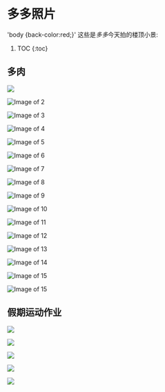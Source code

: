 # 多多照片

'body {back-color:red;}'
这些是*多多*今天拍的楼顶小景:
1. TOC
{:toc}

## 多肉
![](/images/DSC08755.jpg) 

![Image of 2](/images/DSC08760.jpg)

![Image of 3](/images/DSC08761.jpg)

![Image of 4](/images/DSC08762.jpg)

![Image of 5](/images/DSC08765.jpg)

![Image of 6](/images/DSC08767.jpg)

![Image of 7](/images/DSC08768.jpg)

![Image of 8](/images/DSC08776.jpg)

![Image of 9](/images/DSC08770.jpg)

![Image of 10](/images/DSC08789.jpg)

![Image of 11](/images/DSC08790.jpg)

![Image of 12](/images/DSC08771.jpg)

![Image of 13](/images/DSC08791.jpg)

![Image of 14](/images/DSC08773.jpg)

![Image of 15](/images/DSC08800.jpg)

![Image of 15](/images/DSC08808.jpg)

## 假期运动作业

![](/images/DSC08740.jpg)

![](/images/DSC08741.jpg)

![](/images/DSC08750.jpg)

![](/images/DSC08751.jpg)

![](/images/DSC08754.jpg)
